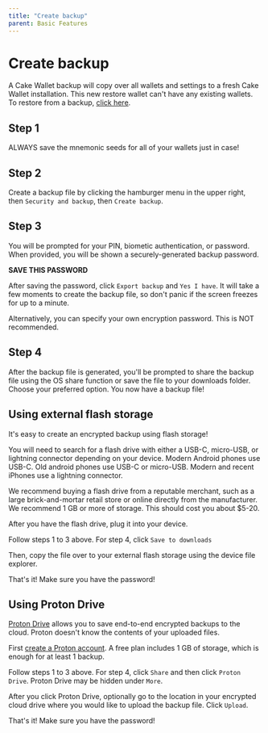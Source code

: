 ```yaml
---
title: "Create backup"
parent: Basic Features
---
```


# Create backup

A Cake Wallet backup will copy over all wallets and settings to a fresh Cake Wallet installation. This new restore wallet can't have any existing wallets. To restore from a backup, [click here](../../../get-started/setup/restore/restore-wallet-from-backup).

## Step 1

ALWAYS save the mnemonic seeds for all of your wallets just in case!

## Step 2

Create a backup file by clicking the hamburger menu in the upper right, then `Security and backup`, then `Create backup`.

## Step 3

You will be prompted for your PIN, biometic authentication, or password. When provided, you will be shown a securely-generated backup password.

**SAVE THIS PASSWORD**

After saving the password, click `Export backup` and `Yes I have`. It will take a few moments to create the backup file, so don't panic if the screen freezes for up to a minute.

Alternatively, you can specify your own encryption password. This is NOT recommended.

## Step 4

After the backup file is generated, you'll be prompted to share the backup file using the OS share function or save the file to your downloads folder. Choose your preferred option. You now have a backup file!

## Using external flash storage

It's easy to create an encrypted backup using flash storage!

You will need to search for a flash drive with either a USB-C, micro-USB, or lightning connector depending on your device. Modern Android phones use USB-C. Old android phones use USB-C or micro-USB. Modern and recent iPhones use a lightning connector.

We recommend buying a flash drive from a reputable merchant, such as a large brick-and-mortar retail store or online directly from the manufacturer. We recommend 1 GB or more of storage. This should cost you about $5-20.

After you have the flash drive, plug it into your device.

Follow steps 1 to 3 above. For step 4, click `Save to downloads`

Then, copy the file over to your external flash storage using the device file explorer.

That's it! Make sure you have the password!

## Using Proton Drive

[Proton Drive](https://proton.me/drive) allows you to save end-to-end encrypted backups to the cloud. Proton doesn't know the contents of your uploaded files.

First [create a Proton account](https://account.proton.me/signup). A free plan includes 1 GB of storage, which is enough for at least 1 backup.

Follow steps 1 to 3 above. For step 4, click `Share` and then click `Proton Drive`. Proton Drive may be hidden under `More`.

After you click Proton Drive, optionally go to the location in your encrypted cloud drive where you would like to upload the backup file. Click `Upload`.

That's it! Make sure you have the password!
